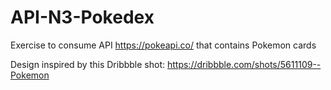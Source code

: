# API-N3-Pokedex
Exercise to consume API https://pokeapi.co/  that contains Pokemon cards

Design inspired by this Dribbble shot: https://dribbble.com/shots/5611109--Pokemon

